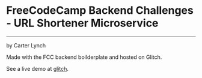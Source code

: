 # FreeCodeCamp Backend Challenges - URL Shortener Microservice

---

by Carter Lynch

Made with the FCC backend boilderplate and hosted on Glitch.

See a live demo at [glitch](https://cjl12-urlshorty.glitch.me).

